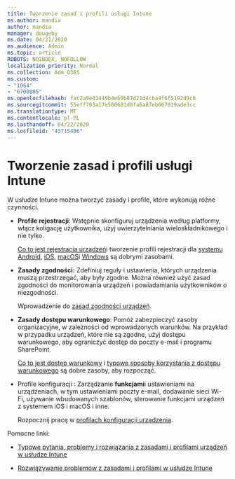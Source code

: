 ```yaml
---
title: Tworzenie zasad i profili usługi Intune
ms.author: mandia
author: mandia
manager: dougeby
ms.date: 04/21/2020
ms.audience: Admin
ms.topic: article
ROBOTS: NOINDEX, NOFOLLOW
localization_priority: Normal
ms.collection: Adm_O365
ms.custom:
- "1064"
- "6700005"
ms.openlocfilehash: fac2a9e41449b4eb9b87d21d4cba4f6f5192d9c6
ms.sourcegitcommit: 55eff703a17e500681d8fa6a87eb067019ade3cc
ms.translationtype: MT
ms.contentlocale: pl-PL
ms.lasthandoff: 04/22/2020
ms.locfileid: "43715406"
---
```

# <a name="creating-intune-policy-and-profiles"></a>Tworzenie zasad i profili usługi Intune

W usłudze Intune można tworzyć zasady i profile, które wykonują różne czynności.

- **Profile rejestracji**: Wstępnie skonfiguruj urządzenia według platformy, włącz koligację użytkownika, użyj uwierzytelniania wieloskładnikowego i nie tylko.

  [Co to jest rejestracja urządzeń](https://docs.microsoft.com/intune/device-enrollment)i tworzenie profili rejestracji dla [systemu Android](https://docs.microsoft.com/intune/android-enroll), [iOS](https://docs.microsoft.com/intune/ios-enroll), [macOS](https://docs.microsoft.com/intune/macos-enroll)i [Windows](https://docs.microsoft.com/intune/windows-enrollment-methods) są dobrymi zasobami.

- **Zasady zgodności:** Zdefiniuj reguły i ustawienia, których urządzenia muszą przestrzegać, aby były zgodne. Można również użyć zasad zgodności do monitorowania urządzeń i powiadamiania użytkowników o niezgodności.

  Wprowadzenie do [zasad zgodności urządzeń](https://docs.microsoft.com/intune/device-compliance-get-started).
- **Zasady dostępu warunkowego**: Pomóż zabezpieczyć zasoby organizacyjne, w zależności od wprowadzonych warunków. Na przykład w przypadku urządzeń, które nie są zgodne, użyj dostępu warunkowego, aby ograniczyć dostęp do poczty e-mail i programu SharePoint.

  [Co to jest dostęp warunkowy](https://docs.microsoft.com/intune/conditional-access) i [typowe sposoby korzystania z dostępu warunkowego](https://docs.microsoft.com/intune/conditional-access-intune-common-ways-use) są dobre zasoby, aby rozpocząć.

- Profile konfiguracji : Zarządzanie **funkcjami**i ustawieniami na urządzeniach, w tym ustawieniami poczty e-mail, dodawanie sieci Wi-Fi, używanie wbudowanych szablonów, sterowanie funkcjami urządzeń z systemem iOS i macOS i inne.

  Rozpocznij pracę w [profilach konfiguracji urządzenia](https://docs.microsoft.com/intune/device-profiles).

Pomocne linki:

- [Typowe pytania, problemy i rozwiązania z zasadami i profilami urządzeń w usłudze Intune](https://docs.microsoft.com/intune/device-profile-troubleshoot)

- [Rozwiązywanie problemów z zasadami i profilami w usłudze Intune](https://docs.microsoft.com/intune/troubleshoot-policies-in-microsoft-intune)
